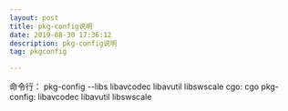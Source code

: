 ```yaml
---
layout: post
title: pkg-config说明
date: 2019-08-30 17:36:12
description: pkg-config说明
tag: pkgconfig

---
```


命令行： pkg-config --libs libavcodec libavutil libswscale
cgo: cgo  pkg-config: libavcodec libavutil libswscale